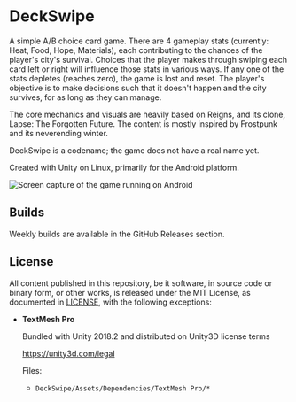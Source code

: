 # DeckSwipe

A simple A/B choice card game. There are 4 gameplay stats (currently: Heat, Food, Hope, Materials), each contributing to the chances of the player's city's survival. Choices that the player makes through swiping each card left or right will influence those stats in various ways. If any one of the stats depletes (reaches zero), the game is lost and reset. The player's objective is to make decisions such that it doesn't happen and the city survives, for as long as they can manage.

The core mechanics and visuals are heavily based on Reigns, and its clone, Lapse: The Forgotten Future. The content is mostly inspired by Frostpunk and its neverending winter.

DeckSwipe is a codename; the game does not have a real name yet.

Created with Unity on Linux, primarily for the Android platform.

![Screen capture of the game running on Android](screencap_android.gif)

## Builds

Weekly builds are available in the GitHub Releases section.

## License

All content published in this repository, be it software, in source code or binary form, or other works, is released under the MIT License, as documented in [LICENSE](./LICENSE), with the following exceptions:

* **TextMesh Pro**
	
	Bundled with Unity 2018.2 and distributed on Unity3D license terms
	
	https://unity3d.com/legal
	
	Files:
	
	* `DeckSwipe/Assets/Dependencies/TextMesh Pro/*`
	

